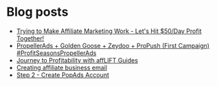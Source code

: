 # Blog posts
<!-- BLOG-POST-LIST:START -->
- [Trying to Make Affiliate Marketing Work - Let&#39;s Hit $50/Day Profit Together!](https://afflift.com/f/threads/trying-to-make-affiliate-marketing-work-lets-hit-50-day-profit-together.9815/)
- [PropellerAds + Golden Goose + Zeydoo + ProPush &lpar;First Campaign&rpar; #ProfitSeasonsPropellerAds](https://afflift.com/f/threads/propellerads-golden-goose-zeydoo-propush-first-campaign-profitseasonspropellerads.10123/)
- [Journey to Profitability with affLIFT Guides](https://afflift.com/f/threads/journey-to-profitability-with-afflift-guides.10148/)
- [Creating affiliate business email](https://afflift.com/f/threads/creating-affiliate-business-email.10159/)
- [Step 2 - Create PopAds Account](https://afflift.com/f/threads/step-2-create-popads-account.2939/)
<!-- BLOG-POST-LIST:END -->
